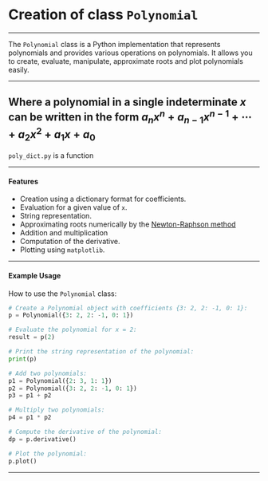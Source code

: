 # Creation of class `Polynomial`

----

The `Polynomial` class is a Python implementation that represents polynomials and provides various operations on polynomials. It allows you to create, evaluate, manipulate, approximate roots and plot polynomials easily.

----
Where a polynomial in a single indeterminate $x$ can be written in the form
$a_n x^n+a_{n-1} x^{n-1}+\cdots+a_2 x^2+a_1 x+a_0$
----

`poly_dict.py` is a function

----
#### Features

- Creation using a dictionary format for coefficients.
- Evaluation for a given value of `x`.
- String representation.
- Approximating roots numerically by the [Newton-Raphson method](https://en.wikipedia.org/wiki/Newton%27s_method)
- Addition and multiplication
- Computation of the derivative.
- Plotting using `matplotlib`.

----
#### Example Usage

How to use the `Polynomial` class:

```python
# Create a Polynomial object with coefficients {3: 2, 2: -1, 0: 1}:
p = Polynomial({3: 2, 2: -1, 0: 1})

# Evaluate the polynomial for x = 2:
result = p(2)

# Print the string representation of the polynomial:
print(p)

# Add two polynomials:
p1 = Polynomial({2: 3, 1: 1})
p2 = Polynomial({3: 2, 2: -1, 0: 1})
p3 = p1 + p2

# Multiply two polynomials:
p4 = p1 * p2

# Compute the derivative of the polynomial:
dp = p.derivative()

# Plot the polynomial:
p.plot()
```
----

